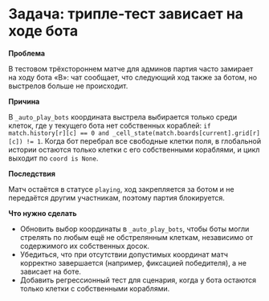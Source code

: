 # Задача: трипле-тест зависает на ходе бота

**Проблема**

В тестовом трёхстороннем матче для админов партия часто замирает на ходу бота «B»: чат сообщает, что следующий ход также за ботом, но выстрелов больше не происходит.

**Причина**

В `_auto_play_bots` координата выстрела выбирается только среди клеток, где у текущего бота нет собственных кораблей: `if match.history[r][c] == 0 and _cell_state(match.boards[current].grid[r][c]) != 1`. Когда бот перебрал все свободные клетки поля, в глобальной истории остаются только клетки с его собственными кораблями, и цикл выходит по `coord is None`.

**Последствия**

Матч остаётся в статусе `playing`, ход закрепляется за ботом и не передаётся другим участникам, поэтому партия блокируется.

**Что нужно сделать**

- Обновить выбор координаты в `_auto_play_bots`, чтобы боты могли стрелять по любым ещё не обстрелянным клеткам, независимо от содержимого их собственных досок.
- Убедиться, что при отсутствии допустимых координат матч корректно завершается (например, фиксацией победителя), а не зависает на боте.
- Добавить регрессионный тест для сценария, когда у бота остаются только клетки с собственными кораблями.

